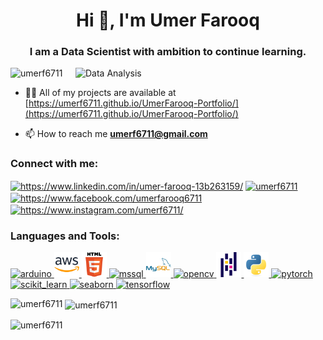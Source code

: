 
<h1 align="center">Hi 👋, I'm Umer Farooq</h1>
<h3 align="center">I am a Data Scientist with ambition to continue learning.</h3>
<img align ="right" alt="Data Analysis" width="400" src="https://i.pinimg.com/originals/1a/09/e5/1a09e5c4b97933ada0feae97a350c6c4.gif">
<p align="left"> <img src="https://komarev.com/ghpvc/?username=umerf6711&label=Profile%20views&color=0e75b6&style=flat" alt="umerf6711" /> </p>

- 👨‍💻 All of my projects are available at [https://umerf6711.github.io/UmerFarooq-Portfolio/](https://umerf6711.github.io/UmerFarooq-Portfolio/)

- 📫 How to reach me **umerf6711@gmail.com**

<h3 align="left">Connect with me:</h3>
<p align="left">
<a href="https://linkedin.com/in/https://www.linkedin.com/in/umer-farooq-13b263159/" target="blank"><img align="center" src="https://raw.githubusercontent.com/rahuldkjain/github-profile-readme-generator/master/src/images/icons/Social/linked-in-alt.svg" alt="https://www.linkedin.com/in/umer-farooq-13b263159/" height="30" width="40" /></a>
<a href="https://kaggle.com/umerf6711" target="blank"><img align="center" src="https://raw.githubusercontent.com/rahuldkjain/github-profile-readme-generator/master/src/images/icons/Social/kaggle.svg" alt="umerf6711" height="30" width="40" /></a>
<a href="https://fb.com/https://www.facebook.com/umerfarooq6711" target="blank"><img align="center" src="https://raw.githubusercontent.com/rahuldkjain/github-profile-readme-generator/master/src/images/icons/Social/facebook.svg" alt="https://www.facebook.com/umerfarooq6711" height="30" width="40" /></a>
<a href="https://instagram.com/https://www.instagram.com/umerf6711/" target="blank"><img align="center" src="https://raw.githubusercontent.com/rahuldkjain/github-profile-readme-generator/master/src/images/icons/Social/instagram.svg" alt="https://www.instagram.com/umerf6711/" height="30" width="40" /></a>
</p>

<h3 align="left">Languages and Tools:</h3>
<p align="left"> <a href="https://www.arduino.cc/" target="_blank" rel="noreferrer"> <img src="https://cdn.worldvectorlogo.com/logos/arduino-1.svg" alt="arduino" width="40" height="40"/> </a> <a href="https://aws.amazon.com" target="_blank" rel="noreferrer"> <img src="https://raw.githubusercontent.com/devicons/devicon/master/icons/amazonwebservices/amazonwebservices-original-wordmark.svg" alt="aws" width="40" height="40"/> </a> <a href="https://www.w3.org/html/" target="_blank" rel="noreferrer"> <img src="https://raw.githubusercontent.com/devicons/devicon/master/icons/html5/html5-original-wordmark.svg" alt="html5" width="40" height="40"/> </a> <a href="https://www.microsoft.com/en-us/sql-server" target="_blank" rel="noreferrer"> <img src="https://www.svgrepo.com/show/303229/microsoft-sql-server-logo.svg" alt="mssql" width="40" height="40"/> </a> <a href="https://www.mysql.com/" target="_blank" rel="noreferrer"> <img src="https://raw.githubusercontent.com/devicons/devicon/master/icons/mysql/mysql-original-wordmark.svg" alt="mysql" width="40" height="40"/> </a> <a href="https://opencv.org/" target="_blank" rel="noreferrer"> <img src="https://www.vectorlogo.zone/logos/opencv/opencv-icon.svg" alt="opencv" width="40" height="40"/> </a> <a href="https://pandas.pydata.org/" target="_blank" rel="noreferrer"> <img src="https://raw.githubusercontent.com/devicons/devicon/2ae2a900d2f041da66e950e4d48052658d850630/icons/pandas/pandas-original.svg" alt="pandas" width="40" height="40"/> </a> <a href="https://www.python.org" target="_blank" rel="noreferrer"> <img src="https://raw.githubusercontent.com/devicons/devicon/master/icons/python/python-original.svg" alt="python" width="40" height="40"/> </a> <a href="https://pytorch.org/" target="_blank" rel="noreferrer"> <img src="https://www.vectorlogo.zone/logos/pytorch/pytorch-icon.svg" alt="pytorch" width="40" height="40"/> </a> <a href="https://scikit-learn.org/" target="_blank" rel="noreferrer"> <img src="https://upload.wikimedia.org/wikipedia/commons/0/05/Scikit_learn_logo_small.svg" alt="scikit_learn" width="40" height="40"/> </a> <a href="https://seaborn.pydata.org/" target="_blank" rel="noreferrer"> <img src="https://seaborn.pydata.org/_images/logo-mark-lightbg.svg" alt="seaborn" width="40" height="40"/> </a> <a href="https://www.tensorflow.org" target="_blank" rel="noreferrer"> <img src="https://www.vectorlogo.zone/logos/tensorflow/tensorflow-icon.svg" alt="tensorflow" width="40" height="40"/> </a> </p>

<p><img align="left" src="https://github-readme-stats.vercel.app/api/top-langs?username=umerf6711&show_icons=true&locale=en&layout=compact" alt="umerf6711" /></p>

<p>&nbsp;<img align="center" src="https://github-readme-stats.vercel.app/api?username=umerf6711&show_icons=true&locale=en" alt="umerf6711" /></p>

<p><img align="center" src="https://github-readme-streak-stats.herokuapp.com/?user=umerf6711&" alt="umerf6711" /></p>
